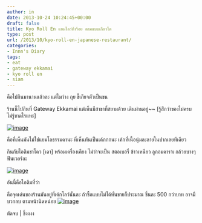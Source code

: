 ```yaml
---
author: in
date: 2013-10-24 10:24:45+00:00
draft: false
title: Kyo Roll En แยมโลว์ห้าร้อย ตามแบบเกียวโต
type: post
url: /2013/10/kyo-roll-en-japanese-restaurant/
categories:
- Innn's Diary
tags:
- eat
- gateway ekkamai
- kyo roll en
- siam
---
```


คือไปกินมานานแล้วละ แต่ไมว่าง ถุย ขี้เกียจตัวเป็นขน



ร้านนี้ไปกินที่ Gateway Ekkamai แต่เห็นมีสาขาที่สยามด้วย เดินผ่านอยู่~~ [รู้สึกว่าของไม่ครบไม่รู้ขาดไรแหะ]

[![image](https://www.cyruszhang.com/wp-content/uploads/2013/10/wpid-DSC_0041.jpg)
](https://www.cyruszhang.com/wp-content/uploads/2013/10/wpid-DSC_0041.jpg)

คือที่เห็นมันไม่ใช่แยมโลธรรมดานะ ที่เห็นทันเป็นเค้กกกนะ เค้กที่เนื้อนุ่มละลายในปากเลยทีเดียว

กินกับไอติมชาโคว [เดา] พร้อมเครื่องเคียง ไม่ว่าจะเป็น สตอเบอรี่ ข้าวเหนียว ลูกอมคาราเ กล้วยบางๆ ฟินเวอร์อะ

[![image](https://www.cyruszhang.com/wp-content/uploads/2013/10/wpid-DSC_0037.jpg)
](https://www.cyruszhang.com/wp-content/uploads/2013/10/wpid-DSC_0037.jpg)

อันนี้คือไอติมที่ว่า

คือจุดเด่นของร้านมันอยู่ที่เค้กโลว์นั้นละ ถ้าซื้อแบบไม่ได้หั่นขายก็ประมาณ ชิ้นละ 500 กว่าบาท อาจมีบวกลบ ตามหน้านิดหน่อย
[![image](https://www.cyruszhang.com/wp-content/uploads/2013/10/wpid-1377978_699933613369864_1997772259_n.jpg)
](https://www.cyruszhang.com/wp-content/uploads/2013/10/wpid-1377978_699933613369864_1997772259_n.jpg)



ตัดจบ | ชิ้งงงง
